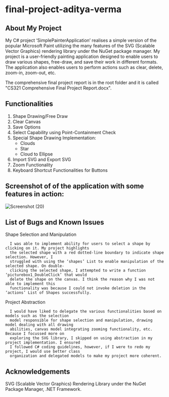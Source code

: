 # final-project-aditya-verma
About My Project
-------------------------------------------------------------------------------------------------
My C# project ‘SimplePainterApplication’ realises a simple version of the popular Microsoft Paint
utilizing the many features of the SVG (Scalable Vector Graphics) rendering library under the
NuGet package manager. My project is a user-friendly painting application designed to enable
users to draw various shapes, free-draw, and save their work in different formats. The application
also enables users to perform actions such as clear, delete, zoom-in, zoom-out, etc. 

The comprehensive final project report is in the root folder and it is called "CS321 Comprehensive Final Project Report.docx".

Functionalities
-------------------------------------------------------------------------------------------------
1) Shape Drawing/Free Draw
2) Clear Canvas
3) Save Options
4) Select Capability using Point-Containment Check
5) Special Shape Drawing Implementation: 
   - Clouds
   - Star
   - Cloud to Ellipse
6) Import SVG and Export SVG
7) Zoom Functionality
8) Keyboard Shortcut Functionalities for Buttons

Screenshot of of the application with some features in action:
-------------------------------------------------------------------------------------------------

![Screenshot (20)](https://user-images.githubusercontent.com/97848600/234746823-5b62145e-ee5a-4a9e-878f-60bad703a215.png)


List of Bugs and Known Issues
-------------------------------------------------------------------------------------------------
Shape Selection and Manipulation

      I was able to implement ability for users to select a shape by clicking on it. My project highlights
      the selected shape with a red dotted-line boundary to indicate shape selection. However, I
      struggled with using the ‘shapes’ List to enable manipulation of the selected shape. On double-
      clicking the selected shape, I attempted to write a function ‘picturebox1_DoubleClick’ that would
      delete the shape on the canvas. I think the reason why I was not able to implement this
      functionality was because I could not invoke deletion in the ‘actions’ List of Shapes successfully.

Project Abstraction

      I would have liked to delegate the various functionalities based on models such as the selection
      model responsible for shape selection and manipulation, drawing model dealing with all drawing
      abilities, canvas model integrating zooming functionality, etc. Because I focussed more on
      exploring the SVG library, I skipped on using abstraction in my project implementation. I ensured
      I followed C# coding guidelines, however, if I were to redo my project, I would use better class
      organization and delegated models to make my project more coherent.
      
Acknowledgements
-------------------------------------------------------------------------------------------------

SVG (Scalable Vector Graphics) Rendering Library under the NuGet Package Manager, .NET Framework.



